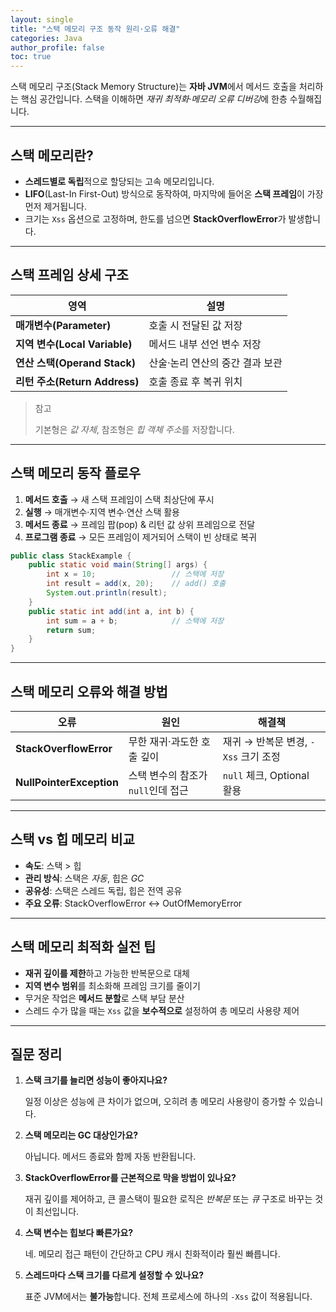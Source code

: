 ```yaml
---
layout: single
title: "스택 메모리 구조 동작 원리·오류 해결"
categories: Java
author_profile: false
toc: true
---
```


스택 메모리 구조(Stack Memory Structure)는 **자바 JVM**에서 메서드 호출을 처리하는 핵심 공간입니다. 스택을 이해하면 *재귀 최적화·메모리 오류 디버깅*에 한층 수월해집니다.

------

## 스택 메모리란?

- **스레드별로 독립**적으로 할당되는 고속 메모리입니다.
- **LIFO**(Last-In First-Out) 방식으로 동작하여, 마지막에 들어온 **스택 프레임**이 가장 먼저 제거됩니다.
- 크기는 `Xss` 옵션으로 고정하며, 한도를 넘으면 **StackOverflowError**가 발생합니다.

------

## 스택 프레임 상세 구조

| 영역                          | 설명                            |
| ----------------------------- | ------------------------------- |
| **매개변수(Parameter)**       | 호출 시 전달된 값 저장          |
| **지역 변수(Local Variable)** | 메서드 내부 선언 변수 저장      |
| **연산 스택(Operand Stack)**  | 산술‧논리 연산의 중간 결과 보관 |
| **리턴 주소(Return Address)** | 호출 종료 후 복귀 위치          |

> 참고
>
> 기본형은 *값 자체*, 참조형은 *힙 객체 주소*를 저장합니다.

------

## 스택 메모리 동작 플로우

1. **메서드 호출** → 새 스택 프레임이 스택 최상단에 푸시
2. **실행** → 매개변수·지역 변수·연산 스택 활용
3. **메서드 종료** → 프레임 팝(pop) & 리턴 값 상위 프레임으로 전달
4. **프로그램 종료** → 모든 프레임이 제거되어 스택이 빈 상태로 복귀

```java
public class StackExample {
    public static void main(String[] args) {
        int x = 10;                 // 스택에 저장
        int result = add(x, 20);    // add() 호출
        System.out.println(result);
    }
    public static int add(int a, int b) {
        int sum = a + b;            // 스택에 저장
        return sum;
    }
}
```

------

## 스택 메모리 오류와 해결 방법

| 오류                     | 원인                               | 해결책                               |
| ------------------------ | ---------------------------------- | ------------------------------------ |
| **StackOverflowError**   | 무한 재귀·과도한 호출 깊이         | 재귀 → 반복문 변경, `-Xss` 크기 조정 |
| **NullPointerException** | 스택 변수의 참조가 `null`인데 접근 | `null` 체크, Optional 활용           |

------

## 스택 vs 힙 메모리 비교

- **속도**: 스택 > 힙
- **관리 방식**: 스택은 *자동*, 힙은 *GC*
- **공유성**: 스택은 스레드 독립, 힙은 전역 공유
- **주요 오류**: StackOverflowError ↔ OutOfMemoryError

------

## 스택 메모리 최적화 실전 팁

- **재귀 깊이를 제한**하고 가능한 반복문으로 대체
- **지역 변수 범위**를 최소화해 프레임 크기를 줄이기
- 무거운 작업은 **메서드 분할**로 스택 부담 분산
- 스레드 수가 많을 때는 `Xss` 값을 **보수적으로** 설정하여 총 메모리 사용량 제어

------

## 질문 정리

1. **스택 크기를 늘리면 성능이 좋아지나요?**

   일정 이상은 성능에 큰 차이가 없으며, 오히려 총 메모리 사용량이 증가할 수 있습니다.

2. **스택 메모리는 GC 대상인가요?**

   아닙니다. 메서드 종료와 함께 자동 반환됩니다.

3. **StackOverflowError를 근본적으로 막을 방법이 있나요?**

   재귀 깊이를 제어하고, 큰 콜스택이 필요한 로직은 *반복문* 또는 *큐* 구조로 바꾸는 것이 최선입니다.

4. **스택 변수는 힙보다 빠른가요?**

   네. 메모리 접근 패턴이 간단하고 CPU 캐시 친화적이라 훨씬 빠릅니다.

5. **스레드마다 스택 크기를 다르게 설정할 수 있나요?**

   표준 JVM에서는 **불가능**합니다. 전체 프로세스에 하나의 `-Xss` 값이 적용됩니다.
